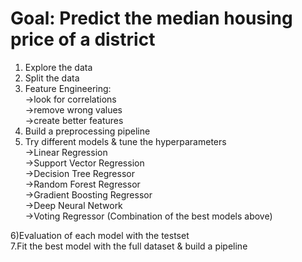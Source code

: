 # Goal: Predict the median housing price of a district
1) Explore the data<br>
2) Split the data<br>
3) Feature Engineering:<br>
  ->look for correlations<br>
  ->remove wrong values<br>
  ->create better features<br>
4) Build a preprocessing pipeline<br>
5) Try different models & tune the hyperparameters<br>
  ->Linear Regression<br>
  ->Support Vector Regression<br>
  ->Decision Tree Regressor<br>
  ->Random Forest Regressor<br>
  ->Gradient Boosting Regressor<br>
  ->Deep Neural Network<br>
  ->Voting Regressor (Combination of the best models above)<br>

6)Evaluation of each model with the testset<br>
7.Fit the best model with the full dataset & build a pipeline<br>
